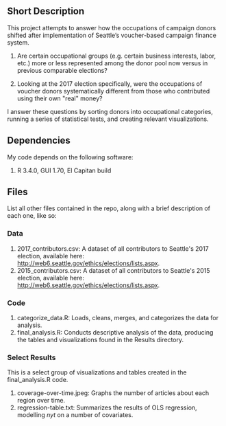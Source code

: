 ## Short Description

This project attempts to answer how the occupations of campaign donors shifted after implementation of Seattle’s voucher-based campaign finance system. 

1. Are certain occupational groups (e.g. certain business interests, labor, etc.) more or less represented among the donor pool now versus in previous comparable elections? 

2. Looking at the 2017 election specifically, were the occupations of voucher donors systematically different from those who contributed using their own "real" money?

I answer these questions by sorting donors into occupational categories, running a series of statistical tests, and creating relevant visualizations.

## Dependencies

My code depends on the following software: 

1. R 3.4.0, GUI 1.70, El Capitan build

## Files

List all other files contained in the repo, along with a brief description of each one, like so:

### Data

1. 2017_contributors.csv: A dataset of all contributors to Seattle's 2017 election, available here: http://web6.seattle.gov/ethics/elections/lists.aspx. 
2. 2015_contributors.csv: A dataset of all contributors to Seattle's 2015 election, available here: http://web6.seattle.gov/ethics/elections/lists.aspx. 

### Code

1. categorize_data.R: Loads, cleans, merges, and categorizes the data for analysis.
2. final_analysis.R: Conducts descriptive analysis of the data, producing the tables and visualizations found in the Results directory. 

### Select Results

This is a select group of visualizations and tables created in the final_analysis.R code. 

1. coverage-over-time.jpeg: Graphs the number of articles about each region over time.
2. regression-table.txt: Summarizes the results of OLS regression, modelling *nyt* on a number of covariates.
